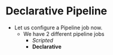 # Declarative Pipeline

- Let us configure a Pipeline job now.
  - We have 2 different pipeline jobs
    - *Scripted*
    - **Declarative**
